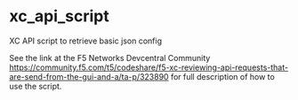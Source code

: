 # xc_api_script
XC API script to retrieve basic json config


See the link at the F5 Networks Devcentral Community https://community.f5.com/t5/codeshare/f5-xc-reviewing-api-requests-that-are-send-from-the-gui-and-a/ta-p/323890 for full description of how to use the script.
